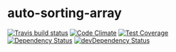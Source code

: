 # auto-sorting-array



[![Travis build status](http://img.shields.io/travis/chunkiat82/auto-sorting-array.svg?style=flat)](https://travis-ci.org/chunkiat82/auto-sorting-array)
[![Code Climate](https://codeclimate.com/github/chunkiat82/auto-sorting-array/badges/gpa.svg)](https://codeclimate.com/github/chunkiat82/auto-sorting-array)
[![Test Coverage](https://codeclimate.com/github/chunkiat82/auto-sorting-array/badges/coverage.svg)](https://codeclimate.com/github/chunkiat82/auto-sorting-array)
[![Dependency Status](https://david-dm.org/chunkiat82/auto-sorting-array.svg)](https://david-dm.org/chunkiat82/auto-sorting-array)
[![devDependency Status](https://david-dm.org/chunkiat82/auto-sorting-array/dev-status.svg)](https://david-dm.org/chunkiat82/auto-sorting-array#info=devDependencies)
